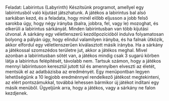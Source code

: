 Feladat:
Labirintus (Labyrinth) Készítsünk programot, amellyel egy labirintusból való kijutást játszhatunk. A játékos a labirintus bal alsó sarkában kezd, és a feladata, hogy minél előbb eljusson a jobb felső sarokba úgy, hogy négy irányba (balra, jobbra, fel, vagy le) mozoghat, és elkerüli a labirintus sárkányát.
Minden labirintusban van több kijutási útvonal. A sárkány egy véletlenszerű kezdőpozícióból indulva folyamatosan bolyong a pályán úgy, hogy elindul valamilyen irányba, és ha falnak ütközik, akkor elfordul egy véletlenszerűen kiválasztott másik irányba. Ha a sárkány a játékossal szomszédos területre jut, akkor a játékos meghal. Mivel azonban a labirintusban sötét van, a játékos mindig csak 3 sugarú körben látja a labirintus felépítését, távolabb nem. Tartsuk számon, hogy a játékos mennyi labirintuson keresztül jutott túl és amennyiben elveszti az életét, mentsük el az adatbázisba az eredményét. Egy menüpontban legyen lehetőségünk a 10 legjobb eredménnyel rendelkező játékost megtekinteni, az elért pontszámukkal, továbbá lehessen bármikor új játékot indítani egy másik menüből. Ügyeljünk arra, hogy a játékos, vagy a sárkány ne falon kezdjenek.
